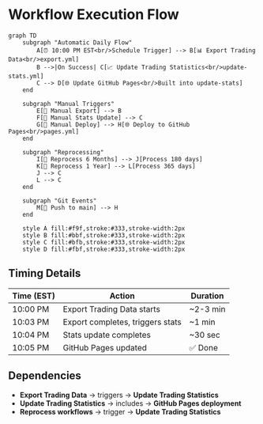 # Workflow Execution Flow

```mermaid
graph TD
    subgraph "Automatic Daily Flow"
        A[⏰ 10:00 PM EST<br/>Schedule Trigger] --> B[📊 Export Trading Data<br/>export.yml]
        B -->|On Success| C[📈 Update Trading Statistics<br/>update-stats.yml]
        C --> D[🌐 Update GitHub Pages<br/>Built into update-stats]
    end
    
    subgraph "Manual Triggers"
        E[👤 Manual Export] --> B
        F[👤 Manual Stats Update] --> C
        G[👤 Manual Deploy] --> H[🌐 Deploy to GitHub Pages<br/>pages.yml]
    end
    
    subgraph "Reprocessing"
        I[📅 Reprocess 6 Months] --> J[Process 180 days]
        K[📅 Reprocess 1 Year] --> L[Process 365 days]
        J --> C
        L --> C
    end
    
    subgraph "Git Events"
        M[🔄 Push to main] --> H
    end
    
    style A fill:#f9f,stroke:#333,stroke-width:2px
    style B fill:#bbf,stroke:#333,stroke-width:2px
    style C fill:#bfb,stroke:#333,stroke-width:2px
    style D fill:#fbf,stroke:#333,stroke-width:2px
```

## Timing Details

| Time (EST) | Action | Duration |
|------------|--------|----------|
| 10:00 PM | Export Trading Data starts | ~2-3 min |
| 10:03 PM | Export completes, triggers stats | ~1 min |
| 10:04 PM | Stats update completes | ~30 sec |
| 10:05 PM | GitHub Pages updated | ✅ Done |

## Dependencies

- **Export Trading Data** → triggers → **Update Trading Statistics**
- **Update Trading Statistics** → includes → **GitHub Pages deployment**
- **Reprocess workflows** → trigger → **Update Trading Statistics**